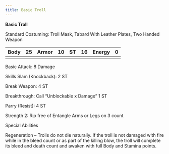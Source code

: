 ```yaml
---
title: Basic Troll
---
```




**Basic Troll**

Standard Costuming: Troll Mask, Tabard With Leather Plates, Two Handed Weapon

 

| Body | 25   | Armor | 10   | ST   | 16   | Energy | 0    |
| ---- | ---- | ----- | ---- | ---- | ---- | ------ | ---- |
|      |      |       |      |      |      |        |      |

Basic Attack: 8 Damage

 

Skills
 Slam (Knockback): 2 ST

Break Weapon: 4 ST

Breakthrough: Call “Unblockable x Damage” 1 ST

Parry (Resist): 4 ST

Strength 2: Rip free of Entangle Arms or Legs on 3 count

 

Special Abilities 

Regeneration – Trolls do not die naturally. If the troll is not damaged with fire while in the bleed count or as part of the killing blow, the troll will complete its bleed and death count and awaken with full Body and Stamina points.